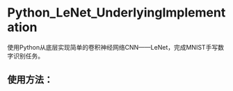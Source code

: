 # Python_LeNet_UnderlyingImplementation
使用Python从底层实现简单的卷积神经网络CNN——LeNet，完成MNIST手写数字识别任务。
##  使用方法：
